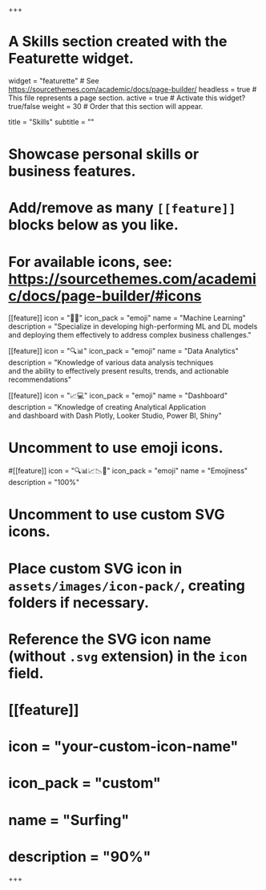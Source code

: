 +++
# A Skills section created with the Featurette widget.
widget = "featurette"  # See https://sourcethemes.com/academic/docs/page-builder/
headless = true  # This file represents a page section.
active = true  # Activate this widget? true/false
weight = 30  # Order that this section will appear.

title = "Skills"
subtitle = ""

# Showcase personal skills or business features.
# 
# Add/remove as many `[[feature]]` blocks below as you like.
# 
# For available icons, see: https://sourcethemes.com/academic/docs/page-builder/#icons

[[feature]]
  icon = "🤖🧠"
  icon_pack = "emoji"
  name = "Machine Learning"
  description = "Specialize in developing high-performing ML and DL models and deploying them effectively to address complex business challenges."
  
  
[[feature]]
  icon = "🔍📊"
  icon_pack = "emoji"
  name = "Data Analytics"
  description = "Knowledge of various data analysis techniques <br> and the ability to effectively present results, trends, and actionable recommendations"  

[[feature]]
  icon = "📈💻"
  icon_pack = "emoji"
  name = "Dashboard"
  description = "Knowledge of creating  Analytical Application <br> and dashboard with Dash Plotly, Looker Studio, Power BI, Shiny"  



# Uncomment to use emoji icons.
#[[feature]]
icon = "🔍📊📈📉📑"
icon_pack = "emoji"
name = "Emojiness"
description = "100%"  

# Uncomment to use custom SVG icons.
# Place custom SVG icon in `assets/images/icon-pack/`, creating folders if necessary.
# Reference the SVG icon name (without `.svg` extension) in the `icon` field.
# [[feature]]
#  icon = "your-custom-icon-name"
#  icon_pack = "custom"
#  name = "Surfing"
#  description = "90%"

+++
